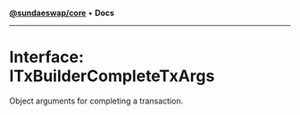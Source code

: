 [**@sundaeswap/core**](../../README.md) • **Docs**

***

# Interface: ITxBuilderCompleteTxArgs

Object arguments for completing a transaction.
